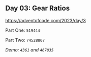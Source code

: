 ## Day 03: Gear Ratios

https://adventofcode.com/2023/day/3

Part One: `519444`

Part Two: `74528807`

*Demo: `4361` and `467835`*